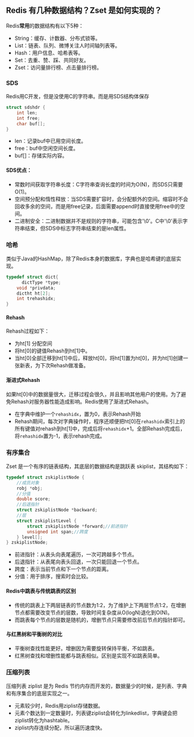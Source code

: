 ## Redis 有几种数据结构？Zset 是如何实现的？
Redis**常用**的数据结构有以下5种：

- String：缓存、计数器、分布式锁等。
- List：链表、队列、微博关注人时间轴列表等。
- Hash：用户信息、哈希表等。
- Set：去重、赞、踩、共同好友。
- Zset：访问量排行榜、点击量排行榜。

### SDS
Redis用C开发，但是没使用C的字符串。而是用SDS结构体保存

```c
struct sdshdr {
    int len;
    int free;
    char buf[];
}
```

- len：记录buf中已用空间长度。
- free：buf中空闲空间长度。
- buf[]：存储实际内容。

#### SDS优点：

- 常数时间获取字符串长度：C字符串查询长度的时间为O(N)，而SDS只需要O(1)。
- 空间预分配和惰性释放：当SDS需要扩容时，会分配额外的空间。缩容时不会回收多余的空间，而是用free记录，后面需要append时直接使用free中的空间。
- 二进制安全：二进制数据并不是规则的字符串，可能包含'\0'。C中'\0'表示字符串结束，但SDS中标志字符串结束的是len属性。

### 哈希
类似于Java的HashMap，除了Redis本身的数据库，字典也是哈希键的底层实现。

```c
typedef struct dict{
      dictType *type;
    void *privdata;
    dictht ht[2];
    int trehashidx;
}
```

#### Rehash
Rehash过程如下：

- 为ht[1] 分配空间
- 将ht[0]的键值Rehash到ht[1]中。
- 当ht[0]全部迁移到ht[1]中后，释放ht[0]，将ht[1]置为ht[0]，并为ht[1]创建一张新表，为下次Rehash做准备。

#### 渐进式Rehash
如果ht[0]中的数据量很大，迁移过程会很久，并且影响其他用户的使用。为了避免Rehash对服务器性能造成影响。Redis使用了渐进式Rehash。

- 在字典中维护一个```rehashidx```，置为0，表示Rehash开始
- Rehash期间，每次对字典操作时，程序还顺便把ht[0]在```rehashidx```索引上的所有键值对rehash到ht[1]中，完成后将```rehashidx```+1。全部Rehash完成后，将```rehashidx```置为-1，表示rehash完成。

### 有序集合
Zset 是一个有序的链表结构，其底层的数据结构是跳跃表 skiplist，其结构如下：

```c
typedef struct zskiplistNode {
	//成员对象
	robj *obj;
	//分值
	double score;
	//后退指针
	struct zskiplistNode *backward;
	//层
	struct zskiplistLevel {
	    struct zskiplistNode *forward;//前进指针
	    unsigned int span;//跨度
	} level[];
} zskiplistNode;
```
 
- 前进指针：从表头向表尾遍历，一次可跨越多个节点。
- 后退指针：从表尾向表头回退，一次只能回退一个节点。
- 跨度：表示当前节点和下一个节点的距离。
- 分值：用于排序，搜索时会比较。

#### Redis中跳表与传统跳表的区别

- 传统的跳表上下两层链表的节点数为1:2，为了维护上下两层节点1:2，在增删节点都需要改变节点的层数，导致时间复杂度从O(logN)退化到O(N)。
- 而跳表每个节点的层数是随机的，增删节点只需要修改前后节点的指针即可。

#### 与红黑树和平衡树的对比

- 平衡树查找性能更好。增删因为需要旋转保持平衡，不如跳表。
- 红黑树查找和增删性能都与跳表相似。区别是实现不如跳表简单。

### 压缩列表
压缩列表 ziplist 是为 Redis 节约内存而开发的，数据量少的时候，是列表、字典和有序集合的底层实现之一。

- 元素较少时，Redis用ziplist存储数据。
- 元素个数达到一定数量时，列表键ziplist会转化为linkedlist，字典键会把ziplist转化为hashtable。
- ziplist内存连续分配，所以遍历速度快。